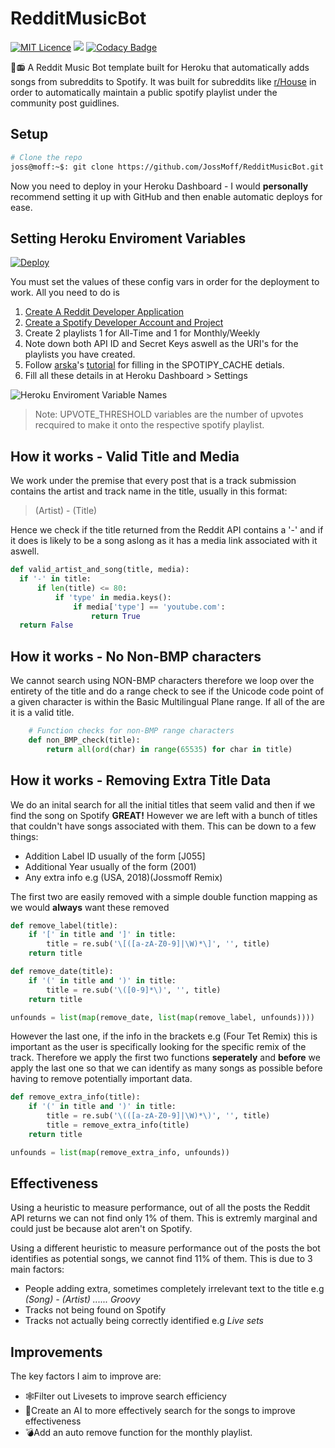 # RedditMusicBot
[![MIT Licence](https://badges.frapsoft.com/os/mit/mit.png?v=103)](https://opensource.org/licenses/mit-license.php)
<a target="_blank" href="https://www.python.org/downloads/" title="Python version"><img src="https://img.shields.io/badge/python-%3E=_3.6-green.svg"></a>
[![Codacy Badge](https://api.codacy.com/project/badge/Grade/88f50911dac94ce1bd113cff6dd1b379)](https://www.codacy.com/app/JossMoff/RedditMusicBot?utm_source=github.com&amp;utm_medium=referral&amp;utm_content=JossMoff/RedditMusicBot&amp;utm_campaign=Badge_Grade)

🤖📻 A Reddit Music Bot template built for Heroku that automatically adds songs from subreddits to Spotify. It was built for subreddits like [r/House](https://www.reddit.com/r/House/) in order to automatically maintain a public spotify playlist under the community post guidlines.


## Setup

```bash
# Clone the repo
joss@moff:~$: git clone https://github.com/JossMoff/RedditMusicBot.git
```

Now you need to deploy in your Heroku Dashboard - I would **personally** recommend setting it up with GitHub and then enable automatic deploys for ease.

## Setting Heroku Enviroment Variables

[![Deploy](https://www.herokucdn.com/deploy/button.png)](https://heroku.com/deploy)

You must set the values of these config vars in order for the deployment to work.
All you need to do is

 1. [Create A Reddit Developer Application](https://www.reddit.com/prefs/apps/)
 2. [Create a Spotify Developer Account and Project](https://developer.spotify.com/)
 3. Create 2 playlists 1 for All-Time and 1 for Monthly/Weekly
 4. Note down both API ID and Secret Keys aswell as the URI's for the playlists you have created.
 5. Follow [arska](https://github.com/arska)'s [tutorial](https://github.com/arska/srf2spotify#usage) for filling in the SPOTIPY_CACHE detials.
 6. Fill all these details in at  Heroku Dashboard > Settings

![Heroku Enviroment Variable Names](https://user-images.githubusercontent.com/18033169/66720652-128aae80-ee00-11e9-9306-691f1757b0a0.png)
> Note:  UPVOTE_THRESHOLD variables are the number of upvotes recquired to make it onto the respective spotify playlist.
## How it works - Valid Title and Media
We work under the premise that every post that is a track submission contains the artist and track name in the title, usually in this format:
> (Artist) - (Title)

Hence we check if the title returned from the Reddit API contains a '-' and if it does is likely to be a song aslong as it has a media link associated with it aswell.

```python
def valid_artist_and_song(title, media):
  if '-' in title:
      if len(title) <= 80:
          if 'type' in media.keys():
              if media['type'] == 'youtube.com':
                  return True
  return False
```
## How it works - No Non-BMP characters
We cannot search using NON-BMP characters therefore we loop over the entirety of the title and do a range check to see if the Unicode code point of a given character is within the Basic Multilingual Plane range. If all of the are it is a valid title.
```python
    # Function checks for non-BMP range characters
    def non_BMP_check(title):
	    return all(ord(char) in range(65535) for char in title)
```

## How it works - Removing Extra Title Data
We do an inital search for all the initial titles that seem valid and then if we find the song on Spotify **GREAT!** However we are left with a bunch of titles that couldn't have songs associated with them. This can be down to a few things:

 - Addition Label ID usually of the form [J055]
 - Additional Year usually of the form (2001)
 - Any extra info e.g (USA, 2018)(Jossmoff Remix)

The first two are easily removed with a simple double function mapping as we would **always** want these removed

```python
def remove_label(title):
	if '[' in title and ']' in title:
		title = re.sub('\[([a-zA-Z0-9]|\W)*\]', '', title)
	return title

def remove_date(title):
	if '(' in title and ')' in title:
		title = re.sub('\([0-9]*\)', '', title)
	return title

unfounds = list(map(remove_date, list(map(remove_label, unfounds))))
```


 However the last one, if the info in the brackets e.g (Four Tet Remix) this is important as the user is specifically looking for the specific remix of the track. Therefore we apply the first two functions **seperately** and **before** we apply the last one so that we can identify as many songs as possible before having to remove potentially important data.

```python
def remove_extra_info(title):
    if '(' in title and ')' in title:
        title = re.sub('\(([a-zA-Z0-9]|\W)*\)', '', title)
        title = remove_extra_info(title)
    return title

unfounds = list(map(remove_extra_info, unfounds))
```
## Effectiveness

Using a heuristic to measure performance, out of all the posts the Reddit API returns we can not find only 1% of them. This is extremly marginal and could just be because alot aren't on Spotify.

Using a different heuristic to measure performance out of the posts the bot identifies as potential songs, we cannot find 11% of them. This is due to 3 main factors:

 - People adding extra, sometimes completely irrelevant text to the title e.g
 *(Song) - (Artist) ...... Groovy*
 - Tracks not being found on Spotify
 - Tracks not actually being correctly identified e.g *Live sets*

## Improvements

The key factors I aim to improve are:

 - 🕸️Filter out Livesets to improve search efficiency
 - 🤖Create an AI to more effectively search for the songs to improve effectiveness
 - 💣Add an auto remove function for the monthly playlist.
